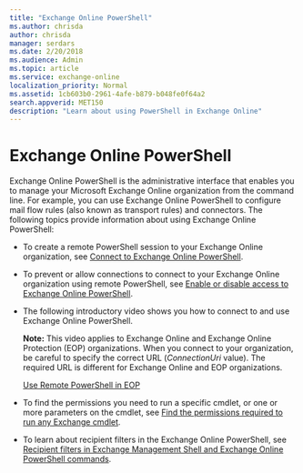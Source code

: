 ```yaml
---
title: "Exchange Online PowerShell"
ms.author: chrisda
author: chrisda
manager: serdars
ms.date: 2/20/2018
ms.audience: Admin
ms.topic: article
ms.service: exchange-online
localization_priority: Normal
ms.assetid: 1cb603b0-2961-4afe-b879-b048fe0f64a2
search.appverid: MET150
description: "Learn about using PowerShell in Exchange Online"
---
```


# Exchange Online PowerShell

Exchange Online PowerShell is the administrative interface that enables you to manage your Microsoft Exchange Online organization from the command line.  For example, you can use Exchange Online PowerShell to configure mail flow rules (also known as transport rules) and connectors. The following topics provide information about using Exchange Online PowerShell:
  
- To create a remote PowerShell session to your Exchange Online organization, see [Connect to Exchange Online PowerShell](connect-to-exchange-online-powershell/connect-to-exchange-online-powershell.md).

- To prevent or allow connections to connect to your Exchange Online organization using remote PowerShell, see [Enable or disable access to Exchange Online PowerShell](disable-access-to-exchange-online-powershell.md).

- The following introductory video shows you how to connect to and use Exchange Online PowerShell.
  
   **Note:** This video applies to Exchange Online and Exchange Online Protection (EOP) organizations. When you connect to your organization, be careful to specify the correct URL (*ConnectionUri* value). The required URL is different for Exchange Online and EOP organizations.
  
  [Use Remote PowerShell in EOP](https://videoplayercdn.osi.office.net/hub/?csid=ux-cms-en-us-msoffice&uuid=9cb28006-c2cb-45b6-b72e-eeed8767dee7&AutoPlayVideo=false)
  
- To find the permissions you need to run a specific cmdlet, or one or more parameters on the cmdlet, see [Find the permissions required to run any Exchange cmdlet](/./exchange-server/find-exchange-cmdlet-permissions.md).

- To learn about recipient filters in the Exchange Online PowerShell, see [Recipient filters in Exchange Management Shell and Exchange Online PowerShell commands](/./exchange-server/recipient-filters/recipient-filters.md).
